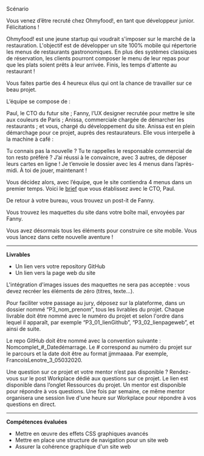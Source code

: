 
Scénario  

Vous venez d’être recruté chez Ohmyfood!, en tant que développeur junior. Félicitations !

Ohmyfood! est une jeune startup qui voudrait s'imposer sur le marché de la restauration. L'objectif est de développer un site 100% mobile qui répertorie les menus de restaurants gastronomiques. En plus des systèmes classiques de réservation, les clients pourront composer le menu de leur repas pour que les plats soient prêts à leur arrivée. Finis, les temps d'attente au restaurant !



Vous faites partie des 4 heureux élus qui ont la chance de travailler sur ce beau projet.

L’équipe se compose de :

Paul, le CTO du futur site ;
Fanny, l’UX designer recrutée pour mettre le site aux couleurs de Paris ;
Anissa, commerciale chargée de démarcher les restaurants ;
et vous, chargé du développement du site.
Anissa est en plein démarchage pour ce projet, auprès des restaurateurs. Elle vous interpelle à la machine à café :

Tu connais pas la nouvelle ? Tu te rappelles le responsable commercial de ton resto préféré ? J’ai réussi à le convaincre, avec 3 autres, de déposer leurs cartes en ligne ! Je t’envoie le dossier avec les 4 menus dans l’après-midi. À toi de jouer, maintenant !

Vous décidez alors, avec l’équipe, que le site contiendra 4 menus dans un premier temps. Voici le [brief](https://s3-eu-west-1.amazonaws.com/course.oc-static.com/projects/DW_P3/Brief%20cre%CC%81atif%20-%20Ohmyfood!.pdf) que vous établissez avec le CTO, Paul.

De retour à votre bureau, vous trouvez un post-it de Fanny.

Vous trouvez les maquettes du site dans votre boîte mail, envoyées par Fanny.

Vous avez désormais tous les éléments pour construire ce site mobile. Vous vous lancez dans cette nouvelle aventure !

------------------------------------------------------------------------
**Livrables**

- Un lien vers votre repository GitHub
- Un lien vers la page web du site

L'intégration d'images issues des maquettes ne sera pas acceptée : vous devez recréer les éléments de zéro (titres, texte...).

Pour faciliter votre passage au jury, déposez sur la plateforme, dans un dossier nommé “P3_nom_prenom”, tous les livrables du projet. Chaque livrable doit être nommé avec le numéro du projet et selon l'ordre dans lequel il apparaît, par exemple “P3_01_lienGithub”, “P3_02_lienpageweb”, et ainsi de suite.

Le repo GitHub doit être nommé avec la convention suivante : Nomcomplet_#_Datedémarrage. Le # correspond au numéro du projet sur le parcours et la date doit être au format jjmmaaaa. Par exemple, FrancoisLenotre_3_05032020.

Une question sur ce projet et votre mentor n’est pas disponible ? Rendez-vous sur le post Workplace dédié aux questions sur ce projet. Le lien est disponible dans l’onglet Ressources du projet. Un mentor est disponible pour répondre à vos questions. Une fois par semaine, ce même mentor organisera une session live d'une heure sur Workplace pour répondre à vos questions en direct.

------------------------------------------------------------------------
**Compétences évaluées**

- Mettre en œuvre des effets CSS graphiques avancés
- Mettre en place une structure de navigation pour un site web
- Assurer la cohérence graphique d'un site web
